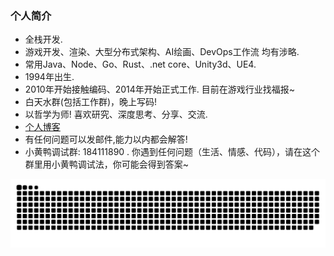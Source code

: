 ### 个人简介
-  全栈开发.
-  游戏开发、渲染、大型分布式架构、AI绘画、DevOps工作流 均有涉略.
-  常用Java、Node、Go、Rust、.net core、Unity3d、UE4.
-  1994年出生. 
-  2010年开始接触编码、2014年开始正式工作. 目前在游戏行业找福报~ 
-  白天水群(包括工作群)，晚上写码! 
-  以哲学为师! 喜欢研究、深度思考、分享、交流.
-  [个人博客](https://www.zhihu.com/people/xiao-fan-fan-zhu)
-  有任何问题可以发邮件,能力以内都会解答!  
-  小黄鸭调试群: 184111890 . 你遇到任何问题（生活、情感、代码），请在这个群里用小黄鸭调试法，你可能会得到答案~

<!-- 贪吃蛇代码贡献图 -->
<div align="center"><img src="https://raw.githubusercontent.com/Platane/snk/output/github-contribution-grid-snake.svg" /></div>
